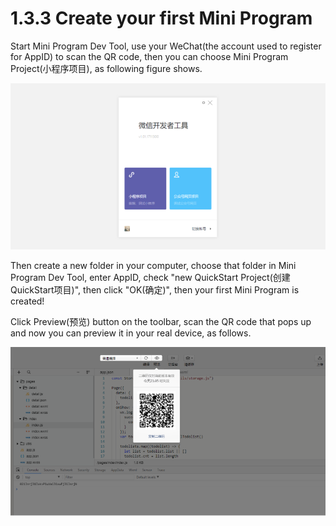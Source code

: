 # 1.3.3 Create your first Mini Program

Start Mini Program Dev Tool, use your WeChat(the account used to register for AppID) to scan the QR code, then you can choose Mini Program Project(小程序项目), as following figure shows.

![Figure 1-5 Choose Mini Program Project(小程序项目)](/static/1-5.png)

Then create a new folder in your computer, choose that folder in Mini Program Dev Tool, enter AppID, check "new QuickStart Project(创建QuickStart项目)", then click "OK(确定)", then your first Mini Program is created!

Click Preview(预览) button on the toolbar, scan the QR code that pops up and now you can preview it in your real device, as follows.

![Figure 1-6](/static/1-6.png)